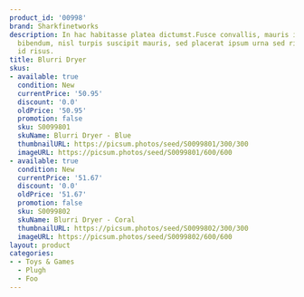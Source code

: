 ```yaml
---
product_id: '00998'
brand: Sharkfinetworks
description: In hac habitasse platea dictumst.Fusce convallis, mauris imperdiet gravida
  bibendum, nisl turpis suscipit mauris, sed placerat ipsum urna sed risus. Quisque
  id risus.
title: Blurri Dryer
skus:
- available: true
  condition: New
  currentPrice: '50.95'
  discount: '0.0'
  oldPrice: '50.95'
  promotion: false
  sku: S0099801
  skuName: Blurri Dryer - Blue
  thumbnailURL: https://picsum.photos/seed/S0099801/300/300
  imageURL: https://picsum.photos/seed/S0099801/600/600
- available: true
  condition: New
  currentPrice: '51.67'
  discount: '0.0'
  oldPrice: '51.67'
  promotion: false
  sku: S0099802
  skuName: Blurri Dryer - Coral
  thumbnailURL: https://picsum.photos/seed/S0099802/300/300
  imageURL: https://picsum.photos/seed/S0099802/600/600
layout: product
categories:
- - Toys & Games
  - Plugh
  - Foo
---
```

